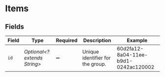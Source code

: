 # Items


## Fields

| Field                                | Type                                 | Required                             | Description                          | Example                              |
| ------------------------------------ | ------------------------------------ | ------------------------------------ | ------------------------------------ | ------------------------------------ |
| `id`                                 | *Optional<? extends String>*         | :heavy_minus_sign:                   | Unique identifier for the group.     | 60d2fa12-8a04-11ee-b9d1-0242ac120002 |